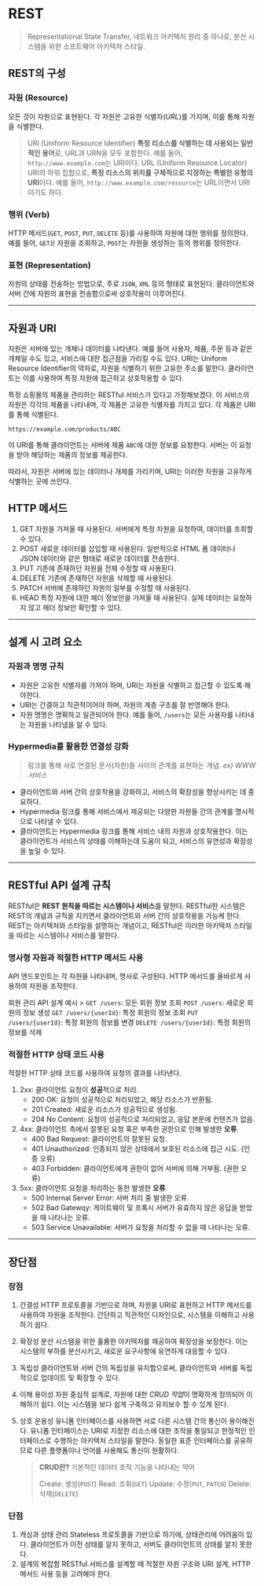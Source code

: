 # REST

> Representational State Transfer, 네트워크 아키텍처 원리 중 하나로, 분산 시스템을 위한 소프트웨어 아키텍처 스타일.

## REST의 구성
### 자원 (Resource)
모든 것이 자원으로 표현된다. 각 자원은 고유한 식별자(*URL*)를 가지며, 이를 통해 자원을 식별한다.

> URI (Uniform Resource Identifier)
> 	**특정 리소스를 식별하는 데 사용되는 일반적인 용어**로, URL과 URN을 모두 포함한다. 예를 들어, `http://www.example.com`는 URI이다.
> URL (Uniform Resource Locator)
> 	 URI의 하위 집합으로, **특정 리소스의 위치를 구체적으로 지정하는 특별한 유형의 URI**이다. 예를 들어, `http://www.example.com/resource`는 URL이면서 URI이기도 하다.

### 행위 (Verb)
HTTP 메서드(`GET`, `POST`, `PUT`, `DELETE` 등)를 사용하여 자원에 대한 행위를 정의한다. 예를 들어, `GET은` 자원을 조회하고, `POST`는 자원을 생성하는 등의 행위를 정의한다.

### 표현 (Representation)
자원의 상태를 전송하는 방법으로, 주로 `JSON`, `XML` 등의 형태로 표현된다. 클라이언트와 서버 간에 자원의 표현을 전송함으로써 상호작용이 이루어진다.


---

## 자원과 URI

자원은 서버에 있는 개체나 데이터를 나타낸다. 예를 들어 사용자, 제품, 주문 등과 같은 개체일 수도 있고, 서비스에 대한 접근점을 가리킬 수도 있다. URI는 Uniform Resource Identifier의 약자로, 자원을 식별하기 위한 고유한 주소를 말한다. 클라이언트는 이를 사용하여 특정 자원에 접근하고 상호작용할 수 있다.

특정 쇼핑몰의 제품을 관리하는 RESTful 서비스가 있다고 가정해보겠다. 이 서비스의 자원은 각각의 제품을 나타내며, 각 제품은 고유한 식별자를 가지고 있다. 각 제품은 URI를 통해 식별된다.

`https://example.com/products/ABC`

이 URI를 통해 클라이언트는 서버에 제품 `ABC`에 대한 정보를 요청한다. 서버는 이 요청을 받아 해당하는 제품의 정보를 제공한다.

따라서, 자원은 서버에 있는 데이터나 개체를 가리키며, URI는 이러한 자원을 고유하게 식별하는 곳에 쓰인다.


## HTTP 메서드

1. GET
   자원을 가져올 때 사용된다. 서버에게 특정 자원을 요청하여, 데이터를 조회할 수 있다.
2. POST
   새로운 데이터를 삽입할 때 사용된다. 일반적으로 HTML 폼 데이터나 JSON 데이터와 같은 형태로 새로운 데이터를 전송한다.
3. PUT
   기존에 존재하던 자원을 전체 수정할 때 사용된다.
4. DELETE
   기존에 존재하던 자원을 삭제할 때 사용된다.
5. PATCH
   서버에 존재하던 자원의 일부를 수정할 때 사용된다.
6. HEAD
   특정 자원에 대한 헤더 정보만을 가져올 때 사용된다. 실제 데이터는 요청하지 않고 헤더 정보만 확인할 수 있다.


---

## 설계 시 고려 요소

### 자원과 명명 규칙

- 자원은 고유한 식별자를 가져야 하며, URI는 자원을 식별하고 접근할 수 있도록 해야한다.
-  URI는 간결하고 직관적이어야 하며, 자원의 계층 구조를 잘 반영해야 한다.
- 자원 명명은 명확하고 일관되어야 한다. 예를 들어, `/users`는 모든 사용자를 나타내는 자원을 나타냄을 알 수 있다.

### Hypermedia를 활용한 연결성 강화

> 링크를 통해 서로 연결된 문서(자원)들 사이의 관계를 표현하는 개념.
> *ex) WWW 서비스*

- 클라이언트와 서버 간의 상호작용을 강화하고, 서비스의 확장성을 향상시키는 데 중요하다.
- Hypermedia 링크를 통해 서비스에서 제공되는 다양한 자원들 간의 관계를 명시적으로 나타낼 수 있다.
- 클라이언트는 Hypermedia 링크를 통해 서비스 내의 자원과 상호작용한다. 이는 클라이언트가 서비스의 상태를 이해하는데 도움이 되고, 서비스의 유연성과 확장성을 높일 수 있다.


---

## RESTful API 설계 규칙

RESTful은 **REST 원칙을 따르는 시스템이나 서비스**를 말한다. RESTful한 시스템은 REST의 개념과 규칙을 지키면서 클라이언트와 서버 간의 상호작용을 가능케 한다.  REST는 아키텍처와 스타일을 설명하는 개념이고, RESTful은 이러한 아키텍처 스타일을 따르는 시스템이나 서비스를 말한다.

### 명사형 자원과 적절한 HTTP 메서드 사용

API 엔드포인트는 각 자원을 나타내며, 명사로 구성된다. HTTP 메서드를 올바르게 사용하여 자원을 조작한다.

회원 관리 API 설계 예시 >
`GET /users`: 모든 회원 정보 조회
`POST /users`: 새로운 회원의 정보 생성
`GET /users/{userId}`: 특정 회원의 정보 조회
`PUT /users/{userId}`: 특정 회원의 정보를 변경
`DELETE /users/{userId}`: 특정 회원의 정보를 삭제

### 적절한 HTTP 상태 코드 사용

적절한 HTTP 상태 코드를 사용하여 요청의 결과를 나타낸다.
1. 2xx: 클라이언트 요청이 **성공**적으로 처리.
    - 200 OK: 요청이 성공적으로 처리되었고, 해당 리소스가 반환됨.
    - 201 Created: 새로운 리소스가 성공적으로 생성됨.
    - 204 No Content: 요청이 성공적으로 처리되었고, 응답 본문에 컨텐츠가 없음.
2. 4xx: 클라이언트 측에서 잘못된 요청 혹은 부족한 권한으로 인해 발생한 **오류**.
    - 400 Bad Request: 클라이언트의 잘못된 요청.
    - 401 Unauthorized: 인증되지 않은 상태에서 보호된 리소스에 접근 시도. (인증 오류)
    - 403 Forbidden: 클라이언트에게 권한이 없어 서버에 의해 거부됨. (권한 오류)
3. 5xx: 클라이언트 요청을 처리하는 동한 발생한 **오류**.
    - 500 Internal Server Error: 서버 처리 중 발생한 오류.
    - 502 Bad Gatewqy: 게이트웨이 및 프록시 서버가 유효하지 않은 응답을 받았을 때 나타나는 오류.
    - 503 Service Unavailable: 서버가 요청을 처리할 수 없을 때 나타나는 오류.

---

## 장단점

### 장점

1. 간결성
   HTTP 프로토콜을 기반으로 하며, 자원을 URI로 표현하고 HTTP 메서드를 사용하여 자원을 조작한다. 간단하고 직관적인 디자인으로, 시스템을 이해하고 사용하기 쉽다.
2. 확장성
   분산 시스템을 위한 훌륭한 아키텍처를 제공하여 확장성을 보장한다. 이는 시스템의 부하를 분산시키고, 새로운 요구사항에 유연하게 대응할 수 있다.
3. 독립성
   클라이언트와 서버 간의 독립성을 유지함으로써, 클라이언트와 서버를 독립적으로 업데이트 및 확장할 수 있다.
4. 이해 용이성
   자원 중심적 설계로, 자원에 대한 *CRUD 작업*이 명확하게 정의되어 이해하기 쉽다. 이는 시스템을 보다 쉽게 구축하고 유지보수 할 수 있게 된다.
5. 상호 운용성
   유니폼 인터페이스를 사용하면 서로 다른 시스템 간의 통신이 용이해진다. 유니폼 인터페이스는 URI로 지정한 리소스에 대한 조작을 통일되고 한정적인 인터페이스로 수행하는 아키텍처 스타일을 말한다. 동일한 표준 인터페이스를 공유하므로 다른 플랫폼이나 언어를 사용해도 통신이 원활하다.

   > **CRUD란?**
   > 기본적인 데이터 조작 기능을 나타내는 약어
   >
   > Create: 생성(`POST`)
   > Read: 조회(`GET`)
   > Update: 수정(`PUT`, `PATCH`)
   > Delete: 삭제(`DELETE`)

### 단점

1. 캐싱과 상태 관리
   Stateless 프로토콜을 기반으로 하기에, 상태관리에 어려움이 있다. 클라이언트가 이전 상태를 알지 못하고, 서버도 클라이언트의 상태를 알지 못한다.
2. 설계의 복잡함
   RESTful 서비스를 설계할 때 적절한 자원 구조와 URI 설계, HTTP 메서드 사용 등을 고려해야 한다.

